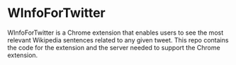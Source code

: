 # WInfoForTwitter
WInfoForTwitter is a Chrome extension that enables users to see the most relevant Wikipedia sentences related to any given tweet. This repo contains the code for the extension and the server needed to support the Chrome extension.
